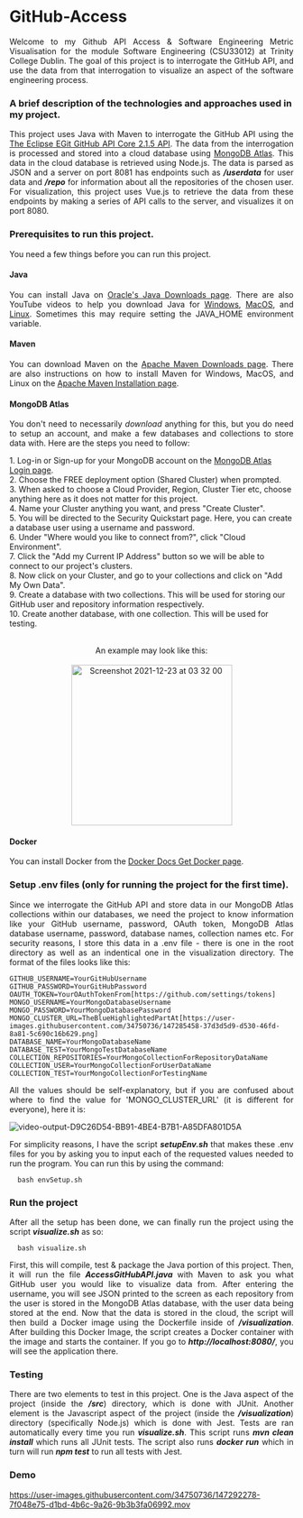# GitHub-Access
<p align=justify>Welcome to my Github API Access & Software Engineering Metric Visualisation for the module Software Engineering (CSU33012) at Trinity College Dublin. The goal of this project is to interrogate the GitHub API, and use the data from that interrogation to visualize an aspect of the software engineering process.</p>

### A brief description of the technologies and approaches used in my project.
<p align=justify>This project uses Java with Maven to interrogate the GitHub API using the <a href="https://mvnrepository.com/artifact/org.eclipse.mylyn.github/org.eclipse.egit.github.core/2.1.5">The Eclipse EGit GitHub API Core 2.1.5 API</a>. The data from the interrogation is processed and stored into a cloud database using <a href="https://www.mongodb.com/atlas/database">MongoDB Atlas</a>. This data in the cloud database is retrieved using Node.js. The data is parsed as JSON and a server on port 8081 has endpoints such as <b><i>/userdata</i></b> for user data and  <b><i>/repo</b></i> for information about all the repositories of the chosen user. For visualization, this project uses Vue.js to retrieve the data from these endpoints by making a series of API calls to the server, and visualizes it on port 8080. </p>

### Prerequisites to run this project.
<p align=justify>You need a few things before you can run this project.</p>

#### Java
<p align=justify>You can install Java on <a href="https://www.oracle.com/java/technologies/downloads/">Oracle's Java Downloads page</a>. There are also YouTube videos to help you download Java for <a href="https://www.youtube.com/watch?v=9s8saAeKEfg&ab_channel=ProgrammingKnowledge2">Windows</a>, <a href="https://www.youtube.com/watch?v=pxi3iIy4F5A&ab_channel=ProgrammingKnowledge">MacOS</a>, and <a href="https://www.youtube.com/watch?v=ogWKP9Lm-Qo&ab_channel=ProgrammingKnowledge">Linux</a>. Sometimes this may require setting the JAVA_HOME environment variable.</p>

#### Maven

<p align=justify>You can download Maven on the <a href="https://maven.apache.org/download.cgi">Apache Maven Downloads page</a>. There are also instructions on how to install Maven for Windows, MacOS, and Linux on the  <a href="https://maven.apache.org/install.html">Apache Maven Installation page</a>.</p>

#### MongoDB Atlas
<p align=justify>You don't need to necessarily <i>download</i> anything for this, but you do need to setup an account, and make a few databases and collections to store data with. Here are the steps you need to follow:</p>
  1. Log-in or Sign-up for your MongoDB account on the <a href="https://account.mongodb.com/account/login">MongoDB Atlas Login page</a>. <br>
  2. Choose the FREE deployment option (Shared Cluster) when prompted.  <br>
  3. When asked to choose a Cloud Provider, Region, Cluster Tier etc, choose anything here as it does not matter for this project. <br>
  4. Name your Cluster anything you want, and press "Create Cluster". <br>
  5. You will be directed to the Security Quickstart page. Here, you can create a database user using a username and password. <br>
  6. Under "Where would you like to connect from?", click "Cloud Environment". <br>
  7. Click the "Add my Current IP Address" button so we will be able to connect to our project's clusters. <br>
  8. Now click on your Cluster, and go to your collections and click on "Add My Own Data". <br>
  9. Create a database with two collections. This will be used for storing our GitHub user and repository information respectively. <br>
  10. Create another database, with one collection. This will be used for testing. <br><br>
  
 
  <p align="center">
     An example may look like this:<br><br>
  <img width="285" alt="Screenshot 2021-12-23 at 03 32 00" src="https://user-images.githubusercontent.com/34750736/147185973-8015217f-1f13-419d-8b51-1d7facb26d31.png"></p>

  
#### Docker
<p align=justify>You can install Docker from the <a href="https://docs.docker.com/get-docker/">Docker Docs Get Docker page</a>.</p>
  
### Setup .env files (only for running the project for the first time).
 
<p align=justify>Since we interrogate the GitHub API and store data in our MongoDB Atlas collections within our databases, we need the project to know information like your GitHub username, password, OAuth token, MongoDB Atlas database username, password, database names, collection names etc. For security reasons, I store this data in a .env file - there is one in the root directory as well as an indentical one in the visualization directory. The format of the files looks like this: <br></p>
 
```
GITHUB_USERNAME=YourGitHubUsername
GITHUB_PASSWORD=YourGitHubPassword
OAUTH_TOKEN=YourOAuthTokenFrom[https://github.com/settings/tokens]
MONGO_USERNAME=YourMongoDatabaseUsername
MONGO_PASSWORD=YourMongoDatabasePassword
MONGO_CLUSTER_URL=TheBlueHighlightedPartAt[https://user-images.githubusercontent.com/34750736/147285458-37d3d5d9-d530-46fd-8a81-5c690c16b629.png]
DATABASE_NAME=YourMongoDatabaseName
DATABASE_TEST=YourMongoTestDatabaseName
COLLECTION_REPOSITORIES=YourMongoCollectionForRepositoryDataName
COLLECTION_USER=YourMongoCollectionForUserDataName
COLLECTION_TEST=YourMongoCollectionForTestingName
```
  
<p align=justify>All the values should be self-explanatory, but if you are confused about where to find the value for 'MONGO_CLUSTER_URL' (it is different for everyone), here it is: </p>

![video-output-D9C26D54-BB91-4BE4-B7B1-A85DFA801D5A](https://user-images.githubusercontent.com/34750736/147286469-949087fd-9644-4215-8ef5-4f3548bf923a.gif)
  
<p align=justify>For simplicity reasons, I have the script <b><i>setupEnv.sh</i></b> that makes these .env files for you by asking you to input each of the requested values needed to run the program. You can run this by using the command:</p>
  
```
  bash envSetup.sh
```
 
### Run the project
<p align=justify>After all the setup has been done, we can finally run the project using the script <b><i>visualize.sh</i></b> as so:</p>
  
```
  bash visualize.sh
```
  
<p align=justify>First, this will compile, test & package the Java portion of this project. Then, it will run the file <b><i>AccessGitHubAPI.java</i></b> with Maven to ask you what GitHub user you would like to visualize data from. After entering the username, you will see JSON printed to the screen as each repository from the user is stored in the MongoDB Atlas database, with the user data being stored at the end. Now that the data is stored in the cloud, the script will then build a Docker image using the Dockerfile inside of <b><i>/visualization</i></b>. After building this Docker Image, the script creates a Docker container with the image and starts the container. If you go to <b><i>http://localhost:8080/</i></b>, you will see the application there.</p>
  
  
### Testing
<p align=justify>There are two elements to test in this project. One is the Java aspect of the project (inside the <b><i>/src</i></b>) directory, which is done with JUnit. Another element is the Javascript aspect of the project (inside the <b><i>/visualization</i></b>) directory (specifically Node.js) which is done with Jest. Tests are ran automatically every time you run <b><i>visualize.sh</i></b>. This script runs <b><i>mvn clean install</i></b> which runs all JUnit tests. The script also runs <b><i>docker run</i></b> which in turn will run <b><i>npm test</i></b> to run all tests with Jest.</p>

### Demo
https://user-images.githubusercontent.com/34750736/147292278-7f048e75-d1bd-4b6c-9a26-9b3b3fa06992.mov